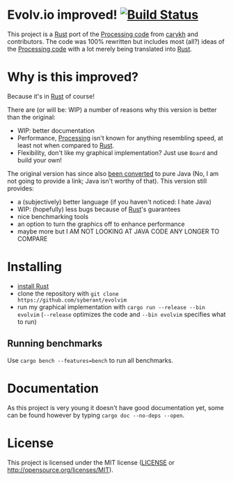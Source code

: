 # Evolv.io improved! [![Build Status](https://travis-ci.org/syberant/evolvim.svg?branch=master)](https://travis-ci.org/syberant/evolvim)

This project is a [Rust] port of the [Processing code] from [carykh] and contributors.
The code was 100% rewritten but includes most (all?) ideas of the [Processing code] with a lot merely being translated into [Rust].

# Why is this improved?

Because it's in [Rust] of course!

There are (or will be: WIP) a number of reasons why this version is better than the original:
- WIP: better documentation
- Performance, [Processing] isn't known for anything resembling speed, at least not when compared to [Rust].
- Flexibility, don't like my graphical implementation? Just use `Board` and build your own!

The original version has since also [been converted](https://github.com/evolvio/evolv.io/) to pure Java
(No, I am not going to provide a link; Java isn't worthy of that).
This version still provides:
- a (subjectively) better language (if you haven't noticed: I hate Java)
- WIP: (hopefully) less bugs because of [Rust]'s guarantees
- nice benchmarking tools
- an option to turn the graphics off to enhance performance
- maybe more but I AM NOT LOOKING AT JAVA CODE ANY LONGER TO COMPARE

# Installing
- [install Rust]
- clone the repository with `git clone https://github.com/syberant/evolvim`
- run my graphical implementation with `cargo run --release --bin evolvim` (`--release` optimizes the code and `--bin evolvim` specifies what to run)

## Running benchmarks
Use `cargo bench --features=bench` to run all benchmarks.

# Documentation
As this project is very young it doesn't have good documentation yet, some can be found however by typing `cargo doc --no-deps --open`.

# License
This project is licensed under the MIT license ([LICENSE](https://github.com/syberant/evolvim/blob/master/LICENSE) or http://opensource.org/licenses/MIT).

[Processing code]: https://github.com/evolvio/evolv.io/tree/120b3c1f11c6beade92343fc40f57d376b8a7434
[carykh]: https://www.youtube.com/user/carykh
[Rust]: https://rust-lang.org
[Processing]: https://processing.org
[install Rust]: https://www.rust-lang.org/en-US/install.html
